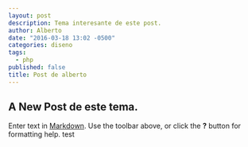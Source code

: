 ```yaml
---
layout: post
description: Tema interesante de este post.
author: Alberto
date: "2016-03-18 13:02 -0500"
categories: diseno
tags: 
  - php
published: false
title: Post de alberto
---
```





## A New Post de este tema.

Enter text in [Markdown](http://daringfireball.net/projects/markdown/). Use the toolbar above, or click the **?** button for formatting help. test

